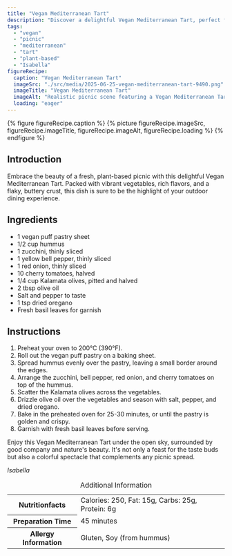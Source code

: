 ```yaml
---
title: "Vegan Mediterranean Tart"
description: "Discover a delightful Vegan Mediterranean Tart, perfect for any picnic. Packed with fresh vegetables and a flaky crust, this recipe is a crowd-pleaser."
tags:
  - "vegan"
  - "picnic"
  - "mediterranean"
  - "tart"
  - "plant-based"
  - "Isabella"
figureRecipe: 
  caption: "Vegan Mediterranean Tart"
  imageSrc: "./src/media/2025-06-25-vegan-mediterranean-tart-9490.png"
  imageTitle: "Vegan Mediterranean Tart"
  imageAlt: "Realistic picnic scene featuring a Vegan Mediterranean Tart with zucchini, bell pepper, onion, tomatoes, and olives, garnished with basil, accompanied by hummus, napkins, and lemon water."
  loading: "eager"
---
```


{% figure figureRecipe.caption %}
{% picture figureRecipe.imageSrc, figureRecipe.imageTitle, figureRecipe.imageAlt, figureRecipe.loading %}
{% endfigure %}

## Introduction

Embrace the beauty of a fresh, plant-based picnic with this delightful Vegan Mediterranean Tart. Packed with vibrant vegetables, rich flavors, and a flaky, buttery crust, this dish is sure to be the highlight of your outdoor dining experience.

## Ingredients

- 1 vegan puff pastry sheet
- 1/2 cup hummus
- 1 zucchini, thinly sliced
- 1 yellow bell pepper, thinly sliced
- 1 red onion, thinly sliced
- 10 cherry tomatoes, halved
- 1/4 cup Kalamata olives, pitted and halved
- 2 tbsp olive oil
- Salt and pepper to taste
- 1 tsp dried oregano
- Fresh basil leaves for garnish

## Instructions

1. Preheat your oven to 200°C (390°F).
2. Roll out the vegan puff pastry on a baking sheet.
3. Spread hummus evenly over the pastry, leaving a small border around the edges.
4. Arrange the zucchini, bell pepper, red onion, and cherry tomatoes on top of the hummus.
5. Scatter the Kalamata olives across the vegetables.
6. Drizzle olive oil over the vegetables and season with salt, pepper, and dried oregano.
7. Bake in the preheated oven for 25-30 minutes, or until the pastry is golden and crispy.
8. Garnish with fresh basil leaves before serving.

Enjoy this Vegan Mediterranean Tart under the open sky, surrounded by good company and nature's beauty. It's not only a feast for the taste buds but also a colorful spectacle that complements any picnic spread.

*Isabella*

<table><caption class='sr-only'>Additional Information</caption><tr><th>Nutritionfacts</th><td>Calories: 250, Fat: 15g, Carbs: 25g, Protein: 6g&nbsp;</td></tr><tr><th>Preparation Time</th><td>45 minutes&nbsp;</td></tr><tr><th>Allergy Information</th><td>Gluten, Soy (from hummus)&nbsp;</td></tr></table>

